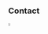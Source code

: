 ### Contact

<a href="mailto:natashaweb@keemail.me"> <img src="https://img.icons8.com/fluent/48/000000/gmail.png" width="3.5%"/> </a>
